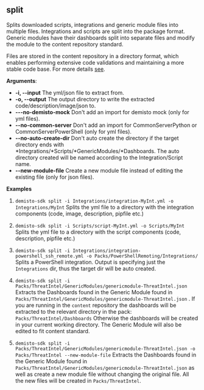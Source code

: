## split
Splits downloaded scripts, integrations and generic module files into multiple files.
Integrations and scripts are split into the package format.
Generic modules have their dashboards split into separate files and modify the module to the content repository standard.

Files are stored in the content repository in a directory format, which enables performing extensive code validations and maintaining a more stable code base.
For more details [see](https://xsoar.pan.dev/docs/integrations/package-dir).

**Arguments**:
* **-i, --input**
The yml/json file to extract from.
* **-o, --output**
The output directory to write the extracted code/description/image/json to.
* **---no-demisto-mock**
Don't add an import for demisto mock (only for yml files).
* **--no-common-server**
Don't add an import for CommonServerPython or CommonServerPowerShell (only for yml files).
* **--no-auto-create-dir**
Don't auto create the directory if the target directory ends with
*Integrations/*Scripts/*GenericModules/*Dashboards. The auto directory created will be named according to the
Integration/Script name.
* **--new-module-file**
Create a new module file instead of editing the existing file (only for json files).

**Examples**
1. `demisto-sdk split -i Integrations/integration-MyInt.yml -o Integrations/MyInt`
Splits the yml file to a directory with the integration components (code, image, description, pipfile etc.)

2. `demisto-sdk split -i Scripts/script-MyInt.yml -o Scripts/MyInt`
Splits the yml file to a directory with the script components (code, description, pipfile etc.)

3. `demisto-sdk split -i Integrations/integration-powershell_ssh_remote.yml -o Packs/PowerShellRemoting/Integrations/`
Splits a PowerShell integration. Output is specifying just the `Integrations` dir, thus the target dir will be auto created.

4. `demisto-sdk split -i Packs/ThreatIntel/GenericModules/genericmodule-ThreatIntel.json`
Extracts the Dashboards found in the Generic Module found in `Packs/ThreatIntel/GenericModules/genericmodule-ThreatIntel.json` .
If you are running in the `content` repository the dashboards will be extracted to the relevant directory in the pack: `Packs/ThreatIntel/Dashboards`
Otherwise the dashboards will be created in your current working directory.
The Generic Module will also be edited to fit content standard.

5. `demisto-sdk split -i Packs/ThreatIntel/GenericModules/genericmodule-ThreatIntel.json -o Packs/ThreatIntel --new-module-file`
Extracts the Dashboards found in the Generic Module found in `Packs/ThreatIntel/GenericModules/genericmodule-ThreatIntel.json` as well as create a
new module file without changing the original file. All the new files will be created in `Packs/ThreatIntel`.
